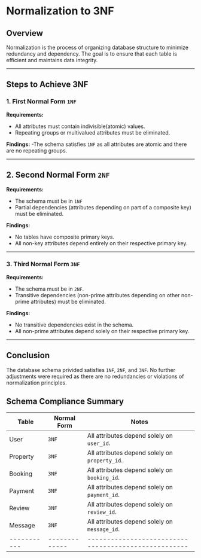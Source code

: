 # Normalization to 3NF

## Overview
Normalization is the process of organizing database structure to minimize redundancy and dependency. The goal is to ensure that each table is efficient and maintains data integrity.

---

## Steps to Achieve 3NF

### 1. First Normal Form `1NF`
**Requirements:**
- All attributes must contain indivisible(atomic) values.
- Repeating groups or multivalued attributes must be eliminated.

**Findings:**
-The schema satisfies `1NF` as all attributes are atomic and there are no repeating groups.

---

## 2. Second Normal Form `2NF`
**Requirements:**
- The schema must be in `1NF`
- Partial dependencies (attributes depending on part of a composite key) must be eliminated.

**Findings:**
- No tables have composite primary keys.
- All non-key attributes depend entirely on their respective primary key.


---

### 3. Third Normal Form `3NF`
**Requirements:**
- The schema must be in `2NF`.
- Transitive dependencies (non-prime attributes depending on other non-prime attributes) must be eliminated.

**Findings:**
- No transitive dependencies exist in the schema.
- All non-prime attributes depend solely on their respective primary key.

---

## Conclusion
The database schema privided satisfies `1NF`, `2NF`, and `3NF`. No further adjustments were required as there are no redundancies or violations of normalization principles.

## Schema Compliance Summary
| Table     | Normal Form | Notes
|-----------|-------------|----------------------------------------------------|
| User      | `3NF`       | All attributes depend solely on `user_id`.         |
| Property  | `3NF`       | All attributes depend solely on `property_id`.     |
| Booking   | `3NF`       | All attributes depend solely on `booking_id`.      |
| Payment   | `3NF`       | All attributes depend solely on `payment_id`.      |
| Review    | `3NF`       | All attributes depend solely on `review_id`.       |
| Message   | `3NF`       | All attributes depend solely on `message_id`.      |
|-----------|-------------|----------------------------------------------------|


